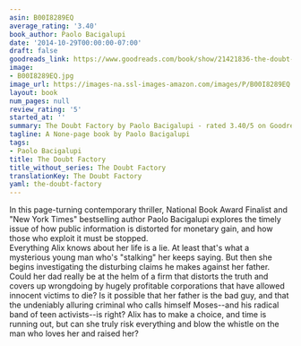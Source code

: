 ```yaml
---
asin: B00I8289EQ
average_rating: '3.40'
book_author: Paolo Bacigalupi
date: '2014-10-29T00:00:00-07:00'
draft: false
goodreads_link: https://www.goodreads.com/book/show/21421836-the-doubt-factory
image:
- B00I8289EQ.jpg
image_url: https://images-na.ssl-images-amazon.com/images/P/B00I8289EQ.01._SCLZZZZZZZ.jpg
layout: book
num_pages: null
review_rating: '5'
started_at: ''
summary: The Doubt Factory by Paolo Bacigalupi - rated 3.40/5 on Goodreads
tagline: A None-page book by Paolo Bacigalupi
tags:
- Paolo Bacigalupi
title: The Doubt Factory
title_without_series: The Doubt Factory
translationKey: The Doubt Factory
yaml: the-doubt-factory
---
```


In this page-turning contemporary thriller, National Book Award Finalist and "New York Times" bestselling author Paolo Bacigalupi explores the timely issue of how public information is distorted for monetary gain, and how those who exploit it must be stopped.<br />Everything Alix knows about her life is a lie. At least that's what a mysterious young man who's "stalking" her keeps saying. But then she begins investigating the disturbing claims he makes against her father. Could her dad really be at the helm of a firm that distorts the truth and covers up wrongdoing by hugely profitable corporations that have allowed innocent victims to die? Is it possible that her father is the bad guy, and that the undeniably alluring criminal who calls himself Moses--and his radical band of teen activists--is right? Alix has to make a choice, and time is running out, but can she truly risk everything and blow the whistle on the man who loves her and raised her?